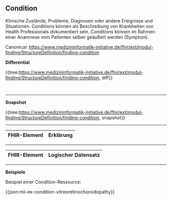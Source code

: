 ## Condition

Klinische Zustände, Probleme, Diagnosen oder andere Ereignisse und Situationen. Conditions können als Beschreibung von Krankheiten von Health Professionals dokumentiert sein. Conditions können im Rahmen einer Anamnese vom Patienten selber geäußert werden (Symptom).

Canonical:
https://www.medizininformatik-initiative.de/fhir/ext/modul-finding/StructureDefinition/finding-condition

**Differential**


{{tree:https://www.medizininformatik-initiative.de/fhir/ext/modul-finding/StructureDefinition/finding-condition, diff}}

<br>

---

**Snapshot**

{{tree:https://www.medizininformatik-initiative.de/fhir/ext/modul-finding/StructureDefinition/finding-condition, snapshot}}


---
| FHIR-Element | Erklärung |
|--------------|-----------|


---
| FHIR-Element | Logischer Datensatz |
|---|---|




---

**Beispiele**

Beispiel einer Condition-Ressource:

{{json:mii-ex-condition-vitreoretinochoroidopathy}}
<br>